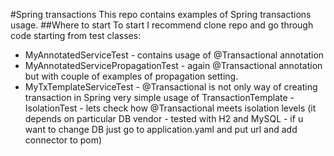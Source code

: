 #Spring transactions
This repo contains examples of Spring transactions usage.
##Where to start
To start I recommend clone repo and go through code starting from test classes:
- MyAnnotatedServiceTest - contains usage of @Transactional annotation
- MyAnnotatedServicePropagationTest - again @Transactional annotation but with couple of examples of 
propagation setting.
- MyTxTemplateServiceTest - @Transactional is not only way of creating transaction in Spring
very simple usage of TransactionTemplate
-IsolationTest - lets check how @Transactional meets isolation levels (it depends on particular DB vendor - tested with 
H2 and MySQL - if u want to change DB just go to application.yaml and put url and add connector to pom)  